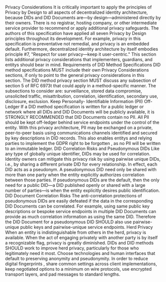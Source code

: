 Privacy Considerations It is critically important to apply the principles of Privacy by Design to all aspects of decentralized identity architecture, because DIDs and DID Documents are—by design—administered directly by their owners. There is no registrar, hosting company, or other intermediate service provider to recommend or apply additional privacy safeguards. The authors of this specification have applied all seven Privacy by Design principles throughout its development. For example, privacy in this specification is preventative not remedial, and privacy is an embedded default. Furthermore, decentralized identity architecture by itself embodies principle #7, "Respect for user privacy—keep it user-centric." This section lists additional privacy considerations that implementers, guardians, and entitys should bear in mind. Requirements of DID Method Specifications DID method specifications MUST include their own Privacy Considerations sections, if only to point to the general privacy considerations in this section. The DID method privacy section MUST discuss any subsection of section 5 of RFC 6973t that could apply in a method-specific manner. The subsections to consider are: surveillance, stored data compromise, unsolicited traffic, misattribution, correlation, identification, secondary use, disclosure, exclusion. Keep Personally- Identifiable Information (PII) Off-Ledger If a DID method specification is written for a public ledger or network where all DIDs and DID Documents will be publicly available, it is STRONGLY RECOMMENDED that DID Documents contain no PII. All PII should be kept off-ledger behind service endpoints under the control of the entity. With this privacy architecture, PII may be exchanged on a private, peer-to-peer basis using communications channels identified and secured by key descriptions in DID records. This also enables entitys and relying parties to implement the GDPR right to be forgotten , as no PII will be written to an immutable ledger. DID Correlation Risks and Pseudonymous DIDs Like any type of globally unique identifier, DIDs may be used for correlation. Identity owners can mitigate this privacy risk by using pairwise unique DIDs, i.e., by sharing a different private DID for every relationship. In effect, each DID acts as a pseudonym. A pseudonymous DID need only be shared with more than one party when the entity explicitly authorizes correlation between those parties. If pseudonymous DIDs are the default, then the only need for a public DID—a DID published openly or shared with a large number of parties—is when the entity explicitly desires public identification. DID Document Correlation Risks The anti-correlation protections of pseudonymous DIDs are easily defeated if the data in the corresponding DID Documents can be correlated. For example, using same public key descriptions or bespoke service endpoints in multiple DID Documents can provide as much correlation information as using the same DID. Therefore the DID Document for a pseudonymous DID SHOULD also use pairwise-unique public keys and pairwise-unique service endpoints. Herd Privacy When an entity is indistinguishable from others in the herd, privacy is available. When the act of engaging privately with another party is by itself a recognizable flag, privacy is greatly diminished. DIDs and DID methods SHOULD work to improve herd privacy, particularly for those who legitimately need it most. Choose technologies and human interfaces that default to preserving anonymity and pseudonymity. In order to reduce digital fingerprints , share common settings across client implementations, keep negotiated options to a minimum on wire protocols, use encrypted transport layers, and pad messages to standard lengths.
